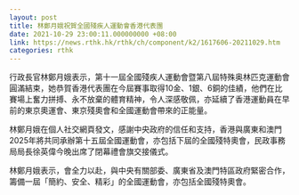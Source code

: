 ```yaml
---
layout: post
title: 林鄭月娥祝賀全國殘疾人運動會香港代表團
date: 2021-10-29 23:00:11.000000000 +08:00
link: https://news.rthk.hk/rthk/ch/component/k2/1617606-20211029.htm
categories: rthk
---
```


行政長官林鄭月娥表示，第十一屆全國殘疾人運動會暨第八屆特殊奥林匹克運動會圓滿結束，她恭賀香港代表團在今屆賽事取得10金、1銀、6銅的佳績，他們在比賽場上奮力拼搏、永不放棄的體育精神，令人深感敬佩，亦延續了香港運動員在早前的東京奧運會、東京殘奧會和全國運動會帶來的正能量。

林鄭月娥在個人社交網頁發文，感謝中央政府的信任和支持，香港與廣東和澳門2025年將共同承辦第十五屆全國運動會，亦包括下屆的全國殘特奧會，民政事務局局長徐英偉今晚出席了閉幕禮會旗交接儀式。

林鄭月娥表示，會全力以赴，與中央有關部委、廣東省及澳門特區政府緊密合作，籌備一屆「簡約、安全、精彩」的全國運動會，亦包括全國殘特奧會。
